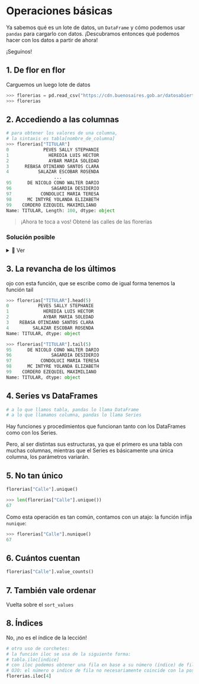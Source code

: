 # Operaciones básicas

Ya sabemos qué es un lote de datos, un `DataFrame` y cómo podemos usar `pandas` para cargarlo con datos. ¡Descubramos entonces qué podemos hacer con los datos a partir de ahora!

¡Seguínos!

## 1. De flor en flor

Carguemos un luego lote de datos

```python
>>> florerias = pd.read_csv("https://cdn.buenosaires.gob.ar/datosabiertos/datasets/ministerio-de-espacio-publico-e-higiene-urbana/puestos-de-flores/puestos-flores.csv")
>>> florerias
```

## 2. Accediendo a las columnas

```python
# para obtener los valores de una columna,
# la sintaxis es tabla[nombre_de_columna]
>>> florerias["TITULAR"]
0             PEVES SALLY STEPHANIE
1               HEREDIA LUIS HECTOR
2               AYBAR MARIA SOLEDAD
3      REBASA OTINIANO SANTOS CLARA
4           SALAZAR ESCOBAR ROSENDA
                  ...
95      DE NICOLO CONO WALTER DARIO
96               SAGARDIA DESIDERIO
97           CONDOLUCI MARIA TERESA
98      MC INTYRE YOLANDA ELIZABETH
99    CORDERO EZEQUIEL MAXIMILIANO
Name: TITULAR, Length: 100, dtype: object
```

> ¡Ahora te toca a vos! Obtené las calles de las florerías

### Solución posible

<details>
<summary>👀 Ver</summary>

```python
>>> florerias["Calle"]
0                   FLORIDA
1     LACROZE, FEDERICO AV.
2               CABILDO AV.
3                   FLORIDA
4         MARTIN GARCIA AV.
              ...
95             EMILIO MITRE
96           AV. CORRIENTES
97      AV. GUZMAN PUESTO 7
98                JURAMENTO
99           C. PELLEGRINI
Name: Calle, Length: 100, dtype: object
```

</details>

## 3. La revancha de los últimos

ojo con esta función, que se escribe como
de igual forma tenemos la función tail

```python
>>> florerias["TITULAR"].head(5)
0           PEVES SALLY STEPHANIE
1             HEREDIA LUIS HECTOR
2             AYBAR MARIA SOLEDAD
3    REBASA OTINIANO SANTOS CLARA
4         SALAZAR ESCOBAR ROSENDA
Name: TITULAR, dtype: object
```

```python
>>> florerias["TITULAR"].tail(5)
95      DE NICOLO CONO WALTER DARIO
96               SAGARDIA DESIDERIO
97           CONDOLUCI MARIA TERESA
98      MC INTYRE YOLANDA ELIZABETH
99    CORDERO EZEQUIEL MAXIMILIANO
Name: TITULAR, dtype: object
```

## 4. Series vs DataFrames

```python
# a lo que llamos tabla, pandas lo llama DataFrame
# a lo que llamamos columna, pandas lo llama Series
```
Hay funciones y procedimientos que funcionan tanto con los DataFrames como con los Series.

Pero, al ser distintas sus estructuras, ya que el primero es una tabla con muchas columnas, mientras que el Series es básicamente una única columna, los parámetros variarán.


## 5. No tan único

```python
florerias["Calle"].unique()
```

```python
>>> len(florerias["Calle"].unique())
67
```

Como esta operación es tan común, contamos con un atajo: la función infija `nunique`:

```python
>>> florerias["Calle"].nunique()
67
```

## 6. Cuántos cuentan

```python
florerias["Calle"].value_counts()
```

## 7. También vale ordenar

Vuelta sobre el `sort_values`

## 8. Índices

No, ¡no es el índice de la lección!

```python
# otro uso de corchetes:
# la función iloc se usa de la siguiente forma:
# tabla.iloc[indice]
# con iloc podemos obtener una fila en base a su número (índice) de fila
# OJO: el número o indice de fila no necesariamente coincide con la posición de la fila en la tabla
florerias.iloc[4]
```
